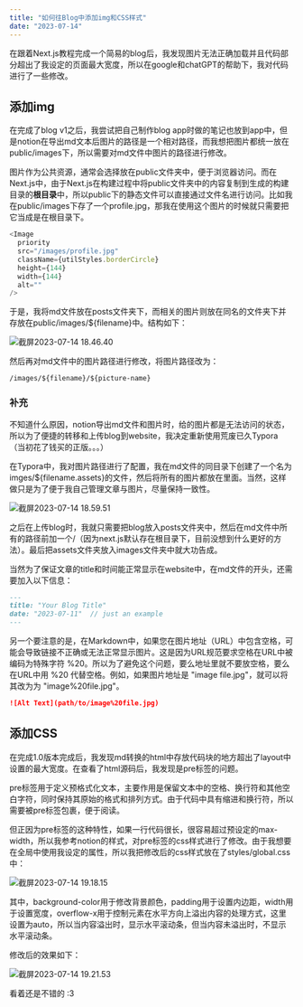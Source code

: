 ```yaml
---
title: "如何往Blog中添加img和CSS样式"
date: "2023-07-14"
---
```


在跟着Next.js教程完成一个简易的blog后，我发现图片无法正确加载并且代码部分超出了我设定的页面最大宽度，所以在google和chatGPT的帮助下，我对代码进行了一些修改。

## 添加img

在完成了blog v1之后，我尝试把自己制作blog app时做的笔记也放到app中，但是notion在导出md文本后图片的路径是一个相对路径，而我想把图片都统一放在public/images下，所以需要对md文件中图片的路径进行修改。

图片作为公共资源，通常会选择放在public文件夹中，便于浏览器访问。而在Next.js中，由于Next.js在构建过程中将public文件夹中的内容复制到生成的构建目录的**根目录**中，所以public下的静态文件可以直接通过文件名进行访问。比如我在public/images下存了一个profile.jpg，那我在使用这个图片的时候就只需要把它当成是在根目录下。

```javascript
<Image
  priority
  src="/images/profile.jpg"
  className={utilStyles.borderCircle}
  height={144}
  width={144}
  alt=""
/>
```

于是，我将md文件放在posts文件夹下，而相关的图片则放在同名的文件夹下并存放在public/images/${filename}中。结构如下：

![截屏2023-07-14 18.46.40](/images/add-img-css.assets/截屏2023-07-14%2018.46.40.png)

然后再对md文件中的图片路径进行修改，将图片路径改为：

```
/images/${filename}/${picture-name}
```

### 补充

不知道什么原因，notion导出md文件和图片时，给的图片都是无法访问的状态，所以为了便捷的转移和上传blog到website，我决定重新使用荒废已久Typora（当初花了钱买的正版。。。）

在Typora中，我对图片路径进行了配置，我在md文件的同目录下创建了一个名为imges/${filename.assets}的文件，然后将所有的图片都放在里面。当然，这样做只是为了便于我自己管理文章与图片，尽量保持一致性。

![截屏2023-07-14 18.59.51](/images/add-img-css.assets/截屏2023-07-14_18.59.51.png)

之后在上传blog时，我就只需要把blog放入posts文件夹中，然后在md文件中所有的路径前加一个/（因为next.js默认存在根目录下，目前没想到什么更好的方法）。最后把assets文件夹放入images文件夹中就大功告成。

当然为了保证文章的title和时间能正常显示在website中，在md文件的开头，还需要加入以下信息：

```markdown
---
title: "Your Blog Title"
date: "2023-07-11"  // just an example
---
```

另一个要注意的是，在Markdown中，如果您在图片地址（URL）中包含空格，可能会导致链接不正确或无法正常显示图片。这是因为URL规范要求空格在URL中被编码为特殊字符 %20。所以为了避免这个问题，要么地址里就不要放空格，要么在URL中用 %20 代替空格。例如，如果图片地址是 "image file.jpg"，就可以将其改为为 "image%20file.jpg"。

```markdown
![Alt Text](path/to/image%20file.jpg)
```

## 添加CSS

在完成1.0版本完成后，我发现md转换的html中存放代码块的地方超出了layout中设置的最大宽度。在查看了html源码后，我发现是pre标签的问题。

pre标签用于定义预格式化文本，主要作用是保留文本中的空格、换行符和其他空白字符，同时保持其原始的格式和排列方式。由于代码中具有缩进和换行符，所以需要被pre标签包裹，便于阅读。

但正因为pre标签的这种特性，如果一行代码很长，很容易超过预设定的max-width，所以我参考notion的样式，对pre标签的css样式进行了修改。由于我想要在全局中使用我设定的属性，所以我把修改后的css样式放在了styles/global.css中：

![截屏2023-07-14 19.18.15](/images/add-img-css.assets/截屏2023-07-14_19.18.15.png)

其中，background-color用于修改背景颜色，padding用于设置内边距，width用于设置宽度，overflow-x用于控制元素在水平方向上溢出内容的处理方式，这里设置为auto，所以当内容溢出时，显示水平滚动条，但当内容未溢出时，不显示水平滚动条。

修改后的效果如下：

![截屏2023-07-14 19.21.53](/images/add-img-css.assets/截屏2023-07-14_19.21.53.png)

看着还是不错的 :3
